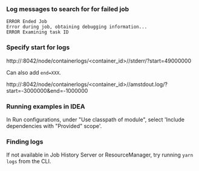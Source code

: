### Log messages to search for for failed job

```
ERROR Ended Job
Error during job, obtaining debugging information...
ERROR Examining task ID
```


### Specify start for logs

http://<host>:8042/node/containerlogs/<container_id>/<user>/stderr/?start=49000000

Can also add `end=XXX`.

http://<host>:8042/node/containerlogs/<container_id>/<user>/amstdout.log/?start=-3000000&end=-1000000


### Running examples in IDEA

In Run configurations, under "Use classpath of module", select 'Include dependencies with "Provided" scope'.


### Finding logs

If not available in Job History Server or ResourceManager, try running `yarn logs` from the CLI.